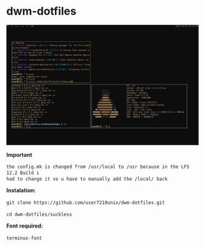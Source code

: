 # dwm-dotfiles

![Preview](pictures/lfsnew.png)

**Important**

    the config.mk is changed from /usr/local to /usr because in the LFS 12.2 Build i 
    had to change it so u have to manually add the /local/ back



**Instalation:**

```git clone https://github.com/user7210unix/dwm-dotfiles.git```

```cd dwm-dotfiles/suckless```


**Font required:**

```terminus-font```
